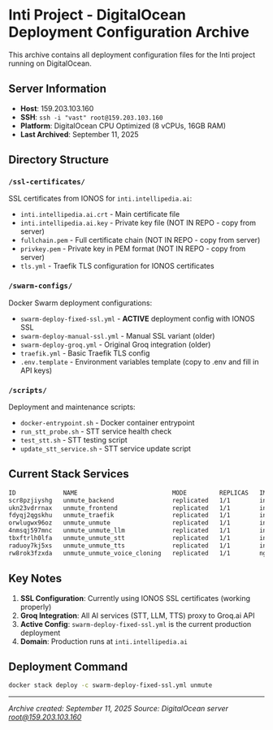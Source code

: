 # Inti Project - DigitalOcean Deployment Configuration Archive

This archive contains all deployment configuration files for the Inti project running on DigitalOcean.

## Server Information
- **Host**: 159.203.103.160
- **SSH**: `ssh -i "vast" root@159.203.103.160`
- **Platform**: DigitalOcean CPU Optimized (8 vCPUs, 16GB RAM)
- **Last Archived**: September 11, 2025

## Directory Structure

### `/ssl-certificates/`
SSL certificates from IONOS for `inti.intellipedia.ai`:
- `inti.intellipedia.ai.crt` - Main certificate file
- `inti.intellipedia.ai.key` - Private key file (NOT IN REPO - copy from server)
- `fullchain.pem` - Full certificate chain (NOT IN REPO - copy from server)
- `privkey.pem` - Private key in PEM format (NOT IN REPO - copy from server)
- `tls.yml` - Traefik TLS configuration for IONOS certificates

### `/swarm-configs/`
Docker Swarm deployment configurations:
- `swarm-deploy-fixed-ssl.yml` - **ACTIVE** deployment config with IONOS SSL
- `swarm-deploy-manual-ssl.yml` - Manual SSL variant (older)
- `swarm-deploy-groq.yml` - Original Groq integration (older)
- `traefik.yml` - Basic Traefik TLS config
- `.env.template` - Environment variables template (copy to .env and fill in API keys)

### `/scripts/`
Deployment and maintenance scripts:
- `docker-entrypoint.sh` - Docker container entrypoint
- `run_stt_probe.sh` - STT service health check
- `test_stt.sh` - STT testing script
- `update_stt_service.sh` - STT service update script

## Current Stack Services

```bash
ID             NAME                          MODE         REPLICAS   IMAGE
scr8pzjiyshg   unmute_backend                replicated   1/1        intellipedia/inti-backend:latest
ukn23vdrrnax   unmute_frontend               replicated   1/1        intellipedia/inti-frontend:v15.5-enhanced
fdyqj2qgskhu   unmute_traefik                replicated   1/1        intellipedia/inti-traefik:v3.3.1
orwlugwx96oz   unmute_unmute                 replicated   1/1        intellipedia/unmute-websocket:v2
4nmsqj597mnc   unmute_unmute_llm             replicated   1/1        intellipedia/inti-llm-groq-proxy:v1.1
tbxftrlh0lfa   unmute_unmute_stt             replicated   1/1        inti-stt-groq-bridge-v2:latest
raduoy7kj5xs   unmute_unmute_tts             replicated   1/1        inti-tts-groq-bridge-v2:latest
rw8rok3fzxda   unmute_unmute_voice_cloning   replicated   1/1        nginx:alpine
```

## Key Notes

1. **SSL Configuration**: Currently using IONOS SSL certificates (working properly)
2. **Groq Integration**: All AI services (STT, LLM, TTS) proxy to Groq.ai API
3. **Active Config**: `swarm-deploy-fixed-ssl.yml` is the current production deployment
4. **Domain**: Production runs at `inti.intellipedia.ai`

## Deployment Command

```bash
docker stack deploy -c swarm-deploy-fixed-ssl.yml unmute
```

---
*Archive created: September 11, 2025*
*Source: DigitalOcean server root@159.203.103.160*